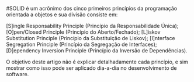 #SOLID é um acrônimo dos cinco primeiros princípios da programação orientada a objetos e sua divisão consiste em:

[S]ingle Responsability Principle (Princípio da Responsabilidade Única);
[O]pen/Closed Principle (Princípio do Aberto/Fechado);
[L]iskov Substitution Principle (Princípio da Substituição de Liskov);
[I]nterface Segregation Principle (Princípio da Segregação de Interfaces);
[D]ependency Inversion Principle (Princípio da Inversão de Dependências).

O objetivo deste artigo não é explicar detalhadamente cada princípio, e sim mostrar como isso pode ser aplicado dia-a-dia no desenvolvimento de software.
